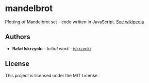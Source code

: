 # mandelbrot

Plotting of Mandelbrot set - code written in JavaScript. [See wikipedia](https://en.wikipedia.org/wiki/Mandelbrot_set)

## Authors

* **Rafał Iskrzycki** - *Initial work* - [iskrzycki](https://github.com/iskrzycki)

## License

This project is licensed under the MIT License.
